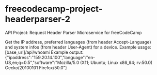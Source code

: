 # freecodecamp-project-headerparser-2


API Project: Request Header Parser Microservice for freeCodeCamp

Get the IP address, preferred languages (from header Accept-Language) and system infos (from header User-Agent) for a device.
Example usage:
[base_url]/api/whoami
Example output:
{"ipaddress":"159.20.14.100","language":"en-US,en;q=0.5","software":"Mozilla/5.0 (X11; Ubuntu; Linux x86_64; rv:50.0) Gecko/20100101 Firefox/50.0"}
